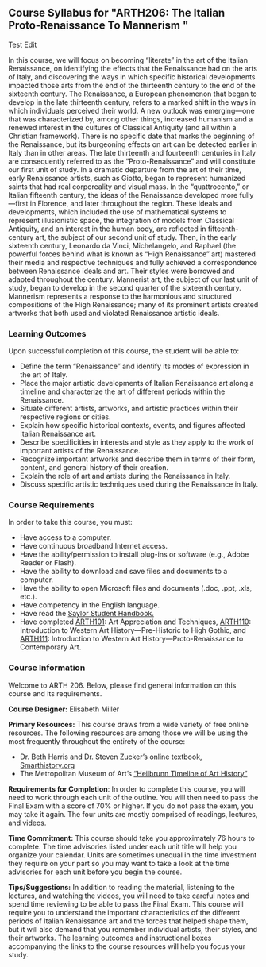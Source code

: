 Course Syllabus for "ARTH206: The Italian Proto-Renaissance To Mannerism "
--------------------------------------------------------------------------
Test Edit

In this course, we will focus on becoming “literate” in the art of the
Italian Renaissance, on identifying the effects that the Renaissance had
on the arts of Italy, and discovering the ways in which specific
historical developments impacted those arts from the end of the
thirteenth century to the end of the sixteenth century. The Renaissance,
a European phenomenon that began to develop in the late thirteenth
century, refers to a marked shift in the ways in which individuals
perceived their world. A new outlook was emerging—one that was
characterized by, among other things, increased humanism and a renewed
interest in the cultures of Classical Antiquity (and all within a
Christian framework). There is no specific date that marks the beginning
of the Renaissance, but its burgeoning effects on art can be detected
earlier in Italy than in other areas. The late thirteenth and fourteenth
centuries in Italy are consequently referred to as the
“Proto-Renaissance” and will constitute our first unit of study. In a
dramatic departure from the art of their time, early Renaissance
artists, such as Giotto, began to represent humanized saints that had
real corporeality and visual mass. In the “quattrocento,” or Italian
fifteenth century, the ideas of the Renaissance developed more
fully—first in Florence, and later throughout the region. These ideals
and developments, which included the use of mathematical systems to
represent illusionistic space, the integration of models from Classical
Antiquity, and an interest in the human body, are reflected in
fifteenth-century art, the subject of our second unit of study. Then, in
the early sixteenth century, Leonardo da Vinci, Michelangelo, and
Raphael (the powerful forces behind what is known as “High Renaissance”
art) mastered their media and respective techniques and fully achieved a
correspondence between Renaissance ideals and art.  Their styles were
borrowed and adapted throughout the century. Mannerist art, the subject
of our last unit of study, began to develop in the second quarter of the
sixteenth century. Mannerism represents a response to the harmonious and
structured compositions of the High Renaissance; many of its prominent
artists created artworks that both used and violated Renaissance
artistic ideals.

### Learning Outcomes

Upon successful completion of this course, the student will be able to:

-   Define the term “Renaissance” and identify its modes of expression
    in the art of Italy.
-   Place the major artistic developments of Italian Renaissance art
    along a timeline and characterize the art of different periods
    within the Renaissance.
-   Situate different artists, artworks, and artistic practices within
    their respective regions or cities.
-   Explain how specific historical contexts, events, and figures
    affected Italian Renaissance art.
-   Describe specificities in interests and style as they apply to the
    work of important artists of the Renaissance.
-   Recognize important artworks and describe them in terms of their
    form, content, and general history of their creation.
-   Explain the role of art and artists during the Renaissance in Italy.
-   Discuss specific artistic techniques used during the Renaissance in
    Italy.

### Course Requirements

In order to take this course, you must:  
   
-  Have access to a computer.  
-  Have continuous broadband Internet access.  
-  Have the ability/permission to install plug-ins or software (e.g.,
Adobe Reader or Flash).  
-  Have the ability to download and save files and documents to a
computer.  
-  Have the ability to open Microsoft files and documents (.doc, .ppt,
.xls, etc.).  
-  Have competency in the English language.
-  Have read the [Saylor Student
Handbook.](http://www.saylor.org/site/wp-content/uploads/2012/05/Saylor-StudentHandbook.pdf)
-  Have completed [ARTH101](http://www.saylor.org/courses/arth101/):
Art Appreciation and Techniques,
[ARTH110](http://www.saylor.org/arth110): Introduction to Western Art
History—Pre-Historic to High Gothic, and
[ARTH111](http://www.saylor.org/courses/arth111/): Introduction to
Western Art History—Proto-Renaissance to Contemporary Art.

### Course Information

Welcome to ARTH 206. Below, please find general information on this
course and its requirements.

**Course Designer:** Elisabeth Miller

**Primary Resources:** This course draws from a wide variety of free
online resources. The following resources are among those we will be
using the most frequently throughout the entirety of the course:

-   Dr. Beth Harris and Dr. Steven Zucker’s online textbook,
    [Smarthistory.org](http://smarthistory.org/)
-   The Metropolitan Museum of Art’s [“Heilbrunn Timeline of Art
    History”](http://www.metmuseum.org/toah/hd/itar/hd_itar.htm)

**Requirements for Completion**: In order to complete this course, you
will need to work through each unit of the outline. You will then need
to pass the Final Exam with a score of 70% or higher. If you do not pass
the exam, you may take it again. The four units are mostly comprised of
readings, lectures, and videos. 

**Time Commitment:** This course should take you approximately 76 hours
to complete. The time advisories listed under each unit title will help
you organize your calendar. Units are sometimes unequal in the time
investment they require on your part so you may want to take a look at
the time advisories for each unit before you begin the course.

**Tips/Suggestions:** In addition to reading the material, listening to
the lectures, and watching the videos, you will need to take careful
notes and spend time reviewing to be able to pass the Final Exam.  This
course will require you to understand the important characteristics of
the different periods of Italian Renaissance art and the forces that
helped shape them, but it will also demand that you remember individual
artists, their styles, and their artworks. The learning outcomes and
instructional boxes accompanying the links to the course resources will
help you focus your study.
